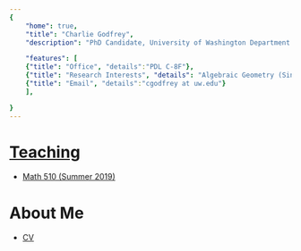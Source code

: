 ```yaml
---
{
    "home": true,
    "title": "Charlie Godfrey",
    "description": "PhD Candidate, University of Washington Department of Mathematics",

    "features": [
	{"title": "Office", "details":"PDL C-8F"},
	{"title": "Research Interests", "details": "Algebraic Geometry (Singularities, Birational Geometry, Moduli of Varieties)"},
	{"title": "Email", "details":"cgodfrey at uw.edu"}
    ],

}
---
```



<a id="teaching"></a>

# [Teaching](./teaching)

-   [Math 510 (Summer 2019)](./teaching/Math510Summer2019/)


<a id="aboutme"></a>

# About Me

-   [CV](./CV.pdf)
 
